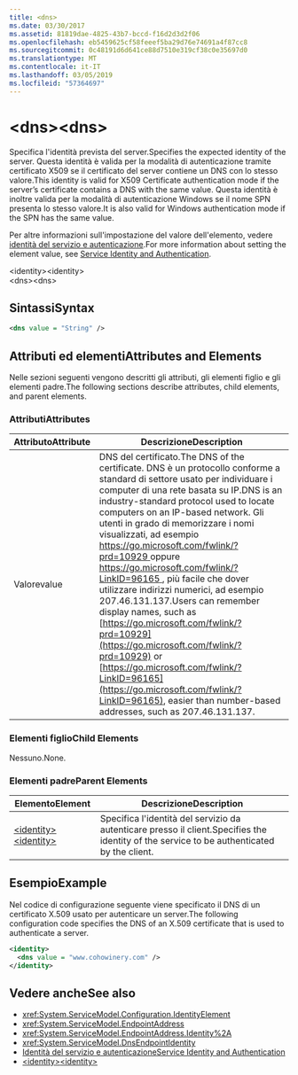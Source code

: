 ```yaml
---
title: <dns>
ms.date: 03/30/2017
ms.assetid: 81819dae-4825-43b7-bccd-f16d2d3d2f06
ms.openlocfilehash: eb5459625cf58feeef5ba29d76e74691a4f87cc8
ms.sourcegitcommit: 0c48191d6d641ce88d7510e319cf38c0e35697d0
ms.translationtype: MT
ms.contentlocale: it-IT
ms.lasthandoff: 03/05/2019
ms.locfileid: "57364697"
---
```

# <a name="dns"></a><span data-ttu-id="4c490-101">\<dns></span><span class="sxs-lookup"><span data-stu-id="4c490-101">\<dns></span></span>
<span data-ttu-id="4c490-102">Specifica l'identità prevista del server.</span><span class="sxs-lookup"><span data-stu-id="4c490-102">Specifies the expected identity of the server.</span></span> <span data-ttu-id="4c490-103">Questa identità è valida per la modalità di autenticazione tramite certificato X509 se il certificato del server contiene un DNS con lo stesso valore.</span><span class="sxs-lookup"><span data-stu-id="4c490-103">This identity is valid for X509 Certificate authentication mode if the server’s certificate contains a DNS with the same value.</span></span> <span data-ttu-id="4c490-104">Questa identità è inoltre valida per la modalità di autenticazione Windows se il nome SPN presenta lo stesso valore.</span><span class="sxs-lookup"><span data-stu-id="4c490-104">It is also valid for Windows authentication mode if the SPN has the same value.</span></span>  
  
 <span data-ttu-id="4c490-105">Per altre informazioni sull'impostazione del valore dell'elemento, vedere [identità del servizio e autenticazione](../../../../../docs/framework/wcf/feature-details/service-identity-and-authentication.md).</span><span class="sxs-lookup"><span data-stu-id="4c490-105">For more information about setting the element value, see [Service Identity and Authentication](../../../../../docs/framework/wcf/feature-details/service-identity-and-authentication.md).</span></span>  
  
 <span data-ttu-id="4c490-106">\<identity></span><span class="sxs-lookup"><span data-stu-id="4c490-106">\<identity></span></span>  
<span data-ttu-id="4c490-107">\<dns></span><span class="sxs-lookup"><span data-stu-id="4c490-107">\<dns></span></span>  
  
## <a name="syntax"></a><span data-ttu-id="4c490-108">Sintassi</span><span class="sxs-lookup"><span data-stu-id="4c490-108">Syntax</span></span>  
  
```xml  
<dns value = "String" />
```  
  
## <a name="attributes-and-elements"></a><span data-ttu-id="4c490-109">Attributi ed elementi</span><span class="sxs-lookup"><span data-stu-id="4c490-109">Attributes and Elements</span></span>  
 <span data-ttu-id="4c490-110">Nelle sezioni seguenti vengono descritti gli attributi, gli elementi figlio e gli elementi padre.</span><span class="sxs-lookup"><span data-stu-id="4c490-110">The following sections describe attributes, child elements, and parent elements.</span></span>  
  
### <a name="attributes"></a><span data-ttu-id="4c490-111">Attributi</span><span class="sxs-lookup"><span data-stu-id="4c490-111">Attributes</span></span>  
  
|<span data-ttu-id="4c490-112">Attributo</span><span class="sxs-lookup"><span data-stu-id="4c490-112">Attribute</span></span>|<span data-ttu-id="4c490-113">Descrizione</span><span class="sxs-lookup"><span data-stu-id="4c490-113">Description</span></span>|  
|---------------|-----------------|  
|<span data-ttu-id="4c490-114">Valore</span><span class="sxs-lookup"><span data-stu-id="4c490-114">value</span></span>|<span data-ttu-id="4c490-115">DNS del certificato.</span><span class="sxs-lookup"><span data-stu-id="4c490-115">The DNS of the certificate.</span></span> <span data-ttu-id="4c490-116">DNS è un protocollo conforme a standard di settore usato per individuare i computer di una rete basata su IP.</span><span class="sxs-lookup"><span data-stu-id="4c490-116">DNS is an industry-standard protocol used to locate computers on an IP-based network.</span></span> <span data-ttu-id="4c490-117">Gli utenti in grado di memorizzare i nomi visualizzati, ad esempio [ https://go.microsoft.com/fwlink/?prd=10929 ](https://go.microsoft.com/fwlink/?prd=10929) oppure [ https://go.microsoft.com/fwlink/?LinkID=96165 ](https://go.microsoft.com/fwlink/?LinkID=96165), più facile che dover utilizzare indirizzi numerici, ad esempio 207.46.131.137.</span><span class="sxs-lookup"><span data-stu-id="4c490-117">Users can remember display names, such as [https://go.microsoft.com/fwlink/?prd=10929](https://go.microsoft.com/fwlink/?prd=10929) or [https://go.microsoft.com/fwlink/?LinkID=96165](https://go.microsoft.com/fwlink/?LinkID=96165), easier than number-based addresses, such as 207.46.131.137.</span></span>|  
  
### <a name="child-elements"></a><span data-ttu-id="4c490-118">Elementi figlio</span><span class="sxs-lookup"><span data-stu-id="4c490-118">Child Elements</span></span>  
 <span data-ttu-id="4c490-119">Nessuno.</span><span class="sxs-lookup"><span data-stu-id="4c490-119">None.</span></span>  
  
### <a name="parent-elements"></a><span data-ttu-id="4c490-120">Elementi padre</span><span class="sxs-lookup"><span data-stu-id="4c490-120">Parent Elements</span></span>  
  
|<span data-ttu-id="4c490-121">Elemento</span><span class="sxs-lookup"><span data-stu-id="4c490-121">Element</span></span>|<span data-ttu-id="4c490-122">Descrizione</span><span class="sxs-lookup"><span data-stu-id="4c490-122">Description</span></span>|  
|-------------|-----------------|  
|[<span data-ttu-id="4c490-123">\<identity></span><span class="sxs-lookup"><span data-stu-id="4c490-123">\<identity></span></span>](../../../../../docs/framework/configure-apps/file-schema/wcf/identity.md)|<span data-ttu-id="4c490-124">Specifica l'identità del servizio da autenticare presso il client.</span><span class="sxs-lookup"><span data-stu-id="4c490-124">Specifies the identity of the service to be authenticated by the client.</span></span>|  
  
## <a name="example"></a><span data-ttu-id="4c490-125">Esempio</span><span class="sxs-lookup"><span data-stu-id="4c490-125">Example</span></span>  
 <span data-ttu-id="4c490-126">Nel codice di configurazione seguente viene specificato il DNS di un certificato X.509 usato per autenticare un server.</span><span class="sxs-lookup"><span data-stu-id="4c490-126">The following configuration code specifies the DNS of an X.509 certificate that is used to authenticate a server.</span></span>  
  
```xml  
<identity>
  <dns value = "www.cohowinery.com" />
</identity>
```  
  
## <a name="see-also"></a><span data-ttu-id="4c490-127">Vedere anche</span><span class="sxs-lookup"><span data-stu-id="4c490-127">See also</span></span>
- <xref:System.ServiceModel.Configuration.IdentityElement>
- <xref:System.ServiceModel.EndpointAddress>
- <xref:System.ServiceModel.EndpointAddress.Identity%2A>
- <xref:System.ServiceModel.DnsEndpointIdentity>
- [<span data-ttu-id="4c490-128">Identità del servizio e autenticazione</span><span class="sxs-lookup"><span data-stu-id="4c490-128">Service Identity and Authentication</span></span>](../../../../../docs/framework/wcf/feature-details/service-identity-and-authentication.md)
- [<span data-ttu-id="4c490-129">\<identity></span><span class="sxs-lookup"><span data-stu-id="4c490-129">\<identity></span></span>](../../../../../docs/framework/configure-apps/file-schema/wcf/identity.md)
